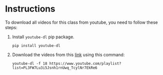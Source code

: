 # Instructions

To download all videos for this class from youtube, you need to follow these steps:

1. Install `youtube-dl` pip package.
    ```
    pip install youtube-dl
    ```

2. Download the videos from this [link](https://www.youtube.com/playlist?list=PL3FW7Lu3i5Jsnh1rnUwq_TcylNr7EkRe6) using this command:
    ```
    youtube-dl -f 18 https://www.youtube.com/playlist?list=PL3FW7Lu3i5Jsnh1rnUwq_TcylNr7EkRe6
    ```